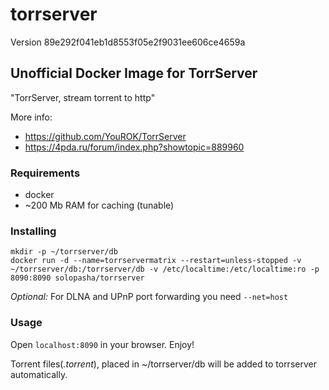 # torrserver

Version 89e292f041eb1d8553f05e2f9031ee606ce4659a

## Unofficial Docker Image for TorrServer

"TorrServer, stream torrent to http"

More info:

- <https://github.com/YouROK/TorrServer>
- <https://4pda.ru/forum/index.php?showtopic=889960>

### Requirements

- docker
- ~200 Mb RAM for caching (tunable)

### Installing

```shell
mkdir -p ~/torrserver/db
docker run -d --name=torrservermatrix --restart=unless-stopped -v ~/torrserver/db:/torrserver/db -v /etc/localtime:/etc/localtime:ro -p 8090:8090 solopasha/torrserver
```

*Optional:*
For DLNA and UPnP port forwarding you need ``` --net=host ```

### Usage

Open ```localhost:8090``` in your browser. Enjoy!

Torrent files(*.torrent*), placed in ~/torrserver/db will be added to torrserver automatically.
